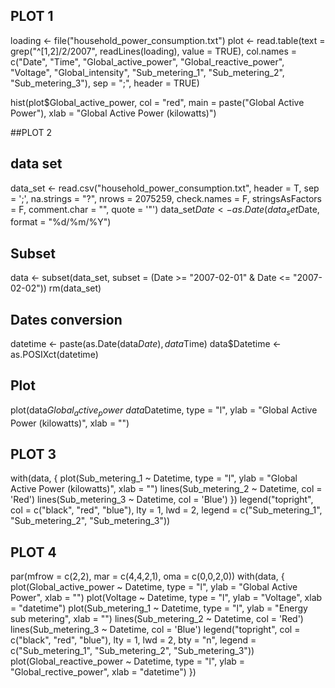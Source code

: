 ## PLOT 1

loading <- file("household_power_consumption.txt")
plot <- read.table(text = grep("^[1,2]/2/2007", readLines(loading), value = TRUE), col.names = c("Date", "Time", "Global_active_power", "Global_reactive_power", "Voltage", "Global_intensity", "Sub_metering_1", "Sub_metering_2", "Sub_metering_3"), sep = ";", header = TRUE)


hist(plot$Global_active_power, col = "red", main = paste("Global Active Power"), xlab = "Global Active Power (kilowatts)")




##PLOT 2

## data set
data_set <- read.csv("household_power_consumption.txt", header = T, sep = ';', 
                      na.strings = "?", nrows = 2075259, check.names = F, 
                      stringsAsFactors = F, comment.char = "", quote = '\"')
data_set$Date <- as.Date(data_set$Date, format = "%d/%m/%Y")

## Subset
data <- subset(data_set, subset = (Date >= "2007-02-01" & Date <= "2007-02-02"))
rm(data_set)

## Dates conversion
datetime <- paste(as.Date(data$Date), data$Time)
data$Datetime <- as.POSIXct(datetime)

## Plot
plot(data$Global_active_power ~ data$Datetime, type = "l",
     ylab = "Global Active Power (kilowatts)", xlab = "")


## PLOT 3


with(data, {
  plot(Sub_metering_1 ~ Datetime, type = "l", 
       ylab = "Global Active Power (kilowatts)", xlab = "")
  lines(Sub_metering_2 ~ Datetime, col = 'Red')
  lines(Sub_metering_3 ~ Datetime, col = 'Blue')
})
legend("topright", col = c("black", "red", "blue"), lty = 1, lwd = 2, 
       legend = c("Sub_metering_1", "Sub_metering_2", "Sub_metering_3"))



## PLOT 4


par(mfrow = c(2,2), mar = c(4,4,2,1), oma = c(0,0,2,0))
with(data, {
  plot(Global_active_power ~ Datetime, type = "l", 
       ylab = "Global Active Power", xlab = "")
  plot(Voltage ~ Datetime, type = "l", ylab = "Voltage", xlab = "datetime")
  plot(Sub_metering_1 ~ Datetime, type = "l", ylab = "Energy sub metering",
       xlab = "")
  lines(Sub_metering_2 ~ Datetime, col = 'Red')
  lines(Sub_metering_3 ~ Datetime, col = 'Blue')
  legend("topright", col = c("black", "red", "blue"), lty = 1, lwd = 2, 
         bty = "n",
         legend = c("Sub_metering_1", "Sub_metering_2", "Sub_metering_3"))
  plot(Global_reactive_power ~ Datetime, type = "l", 
       ylab = "Global_rective_power", xlab = "datetime")
})
